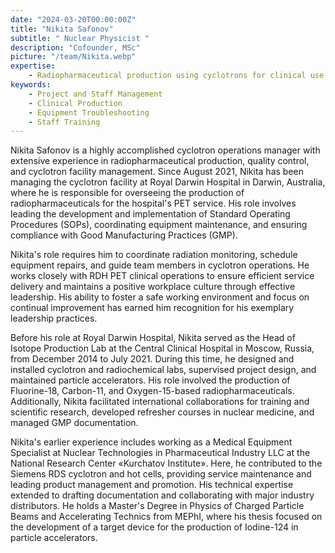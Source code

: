 ```yaml
---
date: "2024-03-20T00:00:00Z"
title: "Nikita Safonov"
subtitle: " Nuclear Physicist "
description: "Cofounder, MSc"
picture: "/team/Nikita.webp"
expertise:
    - Radiopharmaceutical production using cyclotrons for clinical use 
keywords:
    - Project and Staff Management
    - Clinical Production 
    - Equipment Troubleshooting
    - Staff Training 
---
```

Nikita Safonov is a highly accomplished cyclotron operations manager with extensive experience in radiopharmaceutical production, quality control, and cyclotron facility management. Since August 2021, Nikita has been managing the cyclotron facility at Royal Darwin Hospital in Darwin, Australia, where he is responsible for overseeing the production of radiopharmaceuticals for the hospital's PET service. His role involves leading the development and implementation of Standard Operating Procedures (SOPs), coordinating equipment maintenance, and ensuring compliance with Good Manufacturing Practices (GMP).

Nikita's role requires him to coordinate radiation monitoring, schedule equipment repairs, and guide team members in cyclotron operations. He works closely with RDH PET clinical operations to ensure efficient service delivery and maintains a positive workplace culture through effective leadership. His ability to foster a safe working environment and focus on continual improvement has earned him recognition for his exemplary leadership practices.

Before his role at Royal Darwin Hospital, Nikita served as the Head of Isotope Production Lab at the Central Clinical Hospital in Moscow, Russia, from December 2014 to July 2021. During this time, he designed and installed cyclotron and radiochemical labs, supervised project design, and maintained particle accelerators. His role involved the production of Fluorine-18, Carbon-11, and Oxygen-15-based radiopharmaceuticals. Additionally, Nikita facilitated international collaborations for training and scientific research, developed refresher courses in nuclear medicine, and managed GMP documentation.

Nikita's earlier experience includes working as a Medical Equipment Specialist at Nuclear Technologies in Pharmaceutical Industry LLC at the National Research Center «Kurchatov Institute». Here, he contributed to the Siemens RDS cyclotron and hot cells, providing service maintenance and leading product management and promotion. His technical expertise extended to drafting documentation and collaborating with major industry distributors.
He holds a Master's Degree in Physics of Charged Particle Beams and Accelerating Technics from MEPhI, where his thesis focused on the development of a target device for the production of Iodine-124 in particle accelerators.  
